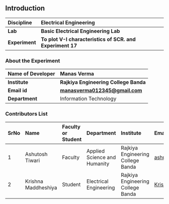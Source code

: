 ## Introduction


<b>Discipline | <b>Electrical Engineering
:--|:--|
<b> Lab | <b> Basic Electrical Engineering Lab
<b> Experiment|     <b> To plot V-I characteristics of SCR. and Experiment 17

### About the Experiment 



<b>Name of Developer | <b> Manas Verma
:--|:--|
<b> Institute | <b>Rajkiya Engineering College Banda  
<b> Email id|     <b> manasverma012345@gmail.com 
<b> Department |  Information Technology

### Contributors List

SrNo | Name | Faculty or Student | Department| Institute | Email id
:--|:--|:--|:--|:--|:--|
1 |Ashutosh Tiwari |Faculty |Applied Science and Humanity |Rajkiya Engineering College Banda |ashutosh.tiwari@recbanda.ac.in
2 |Krishna Maddheshiya|Student |Electrical Engineering |Rajkiya Engineering College Banda|Krishna70680@gmail.com
